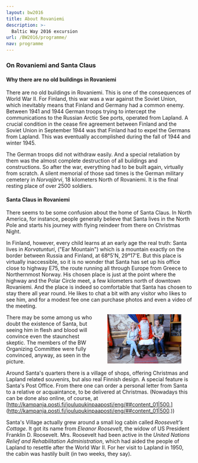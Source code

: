```yaml
---
layout: bw2016
title: About Rovaniemi
description: >-
  Baltic Way 2016 excursion
url: /BW2016/programme/
nav: programme
---
```


<h3>On Rovaniemi and Santa Claus</H3>

<h4>Why there are no old buildings in Rovaniemi</h4>

There are no old buildings in Rovaniemi. This is one of the consequences of World War II. For Finland, this war 
was a war against the Soviet Union, which inevitably means that Finland and Germany had a common enemy. 
Between 1941 and 1944 German troops trying to intercept the communications to the Russian Arctic See ports, 
operated from Lapland. A crucial condition in the cease fire agreement between Finland and the Soviet 
Union in September 1944 was that Finland had to expel the Germans from Lapland. 
This was eventually accomplished during the fall of 1944 and winter 1945. 

The German troops did not withdraw easily. And a special retaliation by them was the almost complete 
destruction of all buildings and constructions. So after the war, everything had to be built again, 
virtually from scratch. A silent memorial of those sad times is the German military cemetery in 
<i>Norvajärvi</i>, 18 kilometers North of Rovaniemi. It is the final resting place of over 2500 
soldiers.

<h4>Santa Claus in Rovaniemi</h4>

There seems to be some confusion about the home of Santa Claus. In North America, for instance, people generally 
believe that Santa lives in the North Pole and starts his journey with flying reindeer from there on Christmas Night. 

In Finland, however, every child learns at an early age the real truth: Santa lives in 
<i>Korvatunturi</i>, ("Ear Mountain") which is a mountain exactly on the border between Russia and Finland, 
at 68°5'N, 29°17'E. But this place is virtually inaccessible, so it is no wonder that Santa has set up 
his office close to highway E75, the route running all through Europe from Greece to Northernmost Norway. 
His chosen place is just at the point where the highway and the Polar Circle meet, a few kilometers 
north of downtown Rovaniemi. And the place is indeed so comfortable that Santa has chosen to stay there 
all year round. He likes to chat a bit with any visitor who likes to see him, and for a modest fee 
one can purchase photos and even a video of the meeting. 

<img src="Santa.jpg" height="133" width="200" hspace="30" align="right"> There may be some among us who doubt the existence of Santa, but seeing him in flesh and 
blood will convince even the staunchest skeptic. The members of the BW Organizing Committee were fully convinced, anyway, as seen in the picture.

Around Santa's quarters there is a village of shops, offering Christmas and Lapland related souvenirs, but 
also real Finnish design. A special feature is Santa's Post Office. From there one can order a personal letter 
from Santa to a relative or acquaintance, to be delivered at Christmas. (Nowadays this can be done also online, 
of course, at [http://kampanja.posti.fi/joulupukinpaaposti/eng/##content_01|500.]
(http://kampanja.posti.fi/joulupukinpaaposti/eng/##content_01|500.))

Santa's Village actually grew around a small log cabin called <i>Roosevelt's Cottage</i>. It got its name from 
<i>Eleanor Roosevelt</i>, the widow of US President Franklin D. Roosevelt. Mrs. Roosevelt had been active in the 
<i>United Nations Relief and Rehabilitation Administration</i>, which had aided the people of Lapland to 
resettle after the World War II. For her visit to Lapland in 1950, the cabin was hastily built (in two weeks, they say). 
